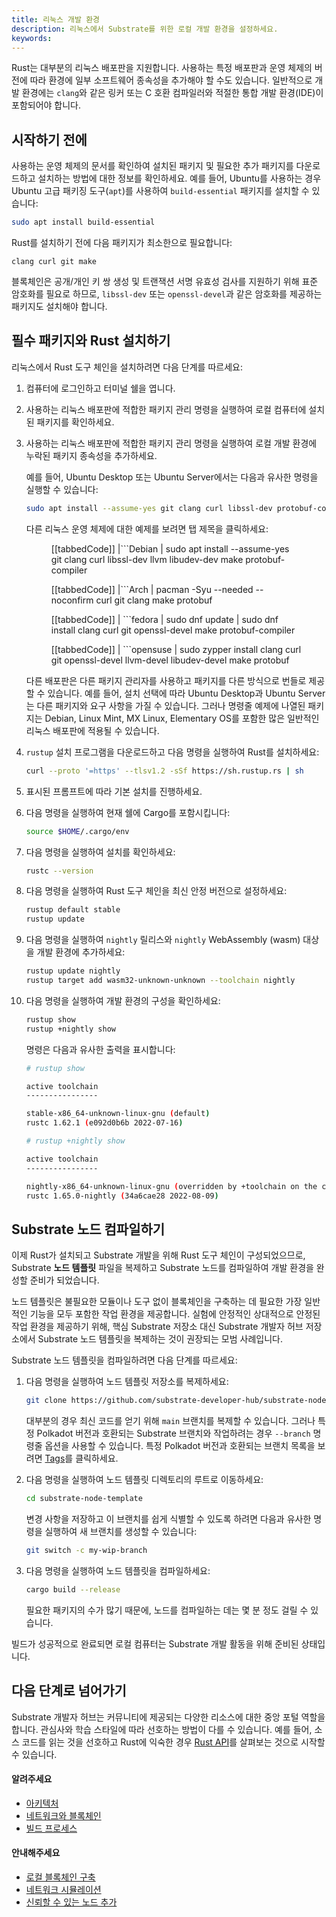```yaml
---
title: 리눅스 개발 환경
description: 리눅스에서 Substrate를 위한 로컬 개발 환경을 설정하세요.
keywords:
---
```


Rust는 대부분의 리눅스 배포판을 지원합니다.
사용하는 특정 배포판과 운영 체제의 버전에 따라 환경에 일부 소프트웨어 종속성을 추가해야 할 수도 있습니다.
일반적으로 개발 환경에는 `clang`와 같은 링커 또는 C 호환 컴파일러와 적절한 통합 개발 환경(IDE)이 포함되어야 합니다.

## 시작하기 전에

사용하는 운영 체제의 문서를 확인하여 설치된 패키지 및 필요한 추가 패키지를 다운로드하고 설치하는 방법에 대한 정보를 확인하세요.
예를 들어, Ubuntu를 사용하는 경우 Ubuntu 고급 패키징 도구(`apt`)를 사용하여 `build-essential` 패키지를 설치할 수 있습니다:

```bash
sudo apt install build-essential
```

Rust를 설치하기 전에 다음 패키지가 최소한으로 필요합니다:

```text
clang curl git make
```

블록체인은 공개/개인 키 쌍 생성 및 트랜잭션 서명 유효성 검사를 지원하기 위해 표준 암호화를 필요로 하므로, `libssl-dev` 또는 `openssl-devel`과 같은 암호화를 제공하는 패키지도 설치해야 합니다.

## 필수 패키지와 Rust 설치하기

리눅스에서 Rust 도구 체인을 설치하려면 다음 단계를 따르세요:

1. 컴퓨터에 로그인하고 터미널 쉘을 엽니다.

1. 사용하는 리눅스 배포판에 적합한 패키지 관리 명령을 실행하여 로컬 컴퓨터에 설치된 패키지를 확인하세요.

1. 사용하는 리눅스 배포판에 적합한 패키지 관리 명령을 실행하여 로컬 개발 환경에 누락된 패키지 종속성을 추가하세요.

   예를 들어, Ubuntu Desktop 또는 Ubuntu Server에서는 다음과 유사한 명령을 실행할 수 있습니다:

   ```bash
   sudo apt install --assume-yes git clang curl libssl-dev protobuf-compiler
   ```

   다른 리눅스 운영 체제에 대한 예제를 보려면 탭 제목을 클릭하세요:

   <figure class='tabbed'>

   [[tabbedCode]]
   |```Debian
   | sudo apt install --assume-yes git clang curl libssl-dev llvm libudev-dev make protobuf-compiler

   [[tabbedCode]]
   |```Arch
   | pacman -Syu --needed --noconfirm curl git clang make protobuf

   [[tabbedCode]]
   | ```fedora
   | sudo dnf update
   | sudo dnf install clang curl git openssl-devel make protobuf-compiler

   [[tabbedCode]]
   | ```opensuse
   | sudo zypper install clang curl git openssl-devel llvm-devel libudev-devel make protobuf

   </figure>

   다른 배포판은 다른 패키지 관리자를 사용하고 패키지를 다른 방식으로 번들로 제공할 수 있습니다.
   예를 들어, 설치 선택에 따라 Ubuntu Desktop과 Ubuntu Server는 다른 패키지와 요구 사항을 가질 수 있습니다.
   그러나 명령줄 예제에 나열된 패키지는 Debian, Linux Mint, MX Linux, Elementary OS를 포함한 많은 일반적인 리눅스 배포판에 적용될 수 있습니다.

1. `rustup` 설치 프로그램을 다운로드하고 다음 명령을 실행하여 Rust를 설치하세요:

   ```bash
   curl --proto '=https' --tlsv1.2 -sSf https://sh.rustup.rs | sh
   ```

1. 표시된 프롬프트에 따라 기본 설치를 진행하세요.

1. 다음 명령을 실행하여 현재 쉘에 Cargo를 포함시킵니다:

   ```bash
   source $HOME/.cargo/env
   ```

1. 다음 명령을 실행하여 설치를 확인하세요:

   ```bash
   rustc --version
   ```

1. 다음 명령을 실행하여 Rust 도구 체인을 최신 안정 버전으로 설정하세요:

   ```bash
   rustup default stable
   rustup update
   ```

1. 다음 명령을 실행하여 `nightly` 릴리스와 `nightly` WebAssembly (wasm) 대상을 개발 환경에 추가하세요:

   ```bash
   rustup update nightly
   rustup target add wasm32-unknown-unknown --toolchain nightly
   ```

1. 다음 명령을 실행하여 개발 환경의 구성을 확인하세요:

   ```bash
   rustup show
   rustup +nightly show
   ```

   명령은 다음과 유사한 출력을 표시합니다:

   ```bash
   # rustup show

   active toolchain
   ----------------

   stable-x86_64-unknown-linux-gnu (default)
   rustc 1.62.1 (e092d0b6b 2022-07-16)

   # rustup +nightly show

   active toolchain
   ----------------

   nightly-x86_64-unknown-linux-gnu (overridden by +toolchain on the command line)
   rustc 1.65.0-nightly (34a6cae28 2022-08-09)
   ```

## Substrate 노드 컴파일하기

이제 Rust가 설치되고 Substrate 개발을 위해 Rust 도구 체인이 구성되었으므로, Substrate **노드 템플릿** 파일을 복제하고 Substrate 노드를 컴파일하여 개발 환경을 완성할 준비가 되었습니다.

노드 템플릿은 불필요한 모듈이나 도구 없이 블록체인을 구축하는 데 필요한 가장 일반적인 기능을 모두 포함한 작업 환경을 제공합니다.
실험에 안정적인 상대적으로 안정된 작업 환경을 제공하기 위해, 핵심 Substrate 저장소 대신 Substrate 개발자 허브 저장소에서 Substrate 노드 템플릿을 복제하는 것이 권장되는 모범 사례입니다.

Substrate 노드 템플릿을 컴파일하려면 다음 단계를 따르세요:

1. 다음 명령을 실행하여 노드 템플릿 저장소를 복제하세요:

   ```bash
   git clone https://github.com/substrate-developer-hub/substrate-node-template
   ```

   대부분의 경우 최신 코드를 얻기 위해 `main` 브랜치를 복제할 수 있습니다.
   그러나 특정 Polkadot 버전과 호환되는 Substrate 브랜치와 작업하려는 경우 `--branch` 명령줄 옵션을 사용할 수 있습니다.
   특정 Polkadot 버전과 호환되는 브랜치 목록을 보려면 [Tags](https://github.com/substrate-developer-hub/substrate-node-template/tags)를 클릭하세요.

1. 다음 명령을 실행하여 노드 템플릿 디렉토리의 루트로 이동하세요:

   ```bash
   cd substrate-node-template
   ```

   변경 사항을 저장하고 이 브랜치를 쉽게 식별할 수 있도록 하려면 다음과 유사한 명령을 실행하여 새 브랜치를 생성할 수 있습니다:

   ```bash
   git switch -c my-wip-branch
   ```

1. 다음 명령을 실행하여 노드 템플릿을 컴파일하세요:

   ```bash
   cargo build --release
   ```

   필요한 패키지의 수가 많기 때문에, 노드를 컴파일하는 데는 몇 분 정도 걸릴 수 있습니다.

빌드가 성공적으로 완료되면 로컬 컴퓨터는 Substrate 개발 활동을 위해 준비된 상태입니다.

## 다음 단계로 넘어가기

Substrate 개발자 허브는 커뮤니티에 제공되는 다양한 리소스에 대한 중앙 포털 역할을 합니다.
관심사와 학습 스타일에 따라 선호하는 방법이 다를 수 있습니다.
예를 들어, 소스 코드를 읽는 것을 선호하고 Rust에 익숙한 경우 [Rust API](https://paritytech.github.io/substrate/master)를 살펴보는 것으로 시작할 수 있습니다.

#### 알려주세요

- [아키텍처](/learn/architecture/)
- [네트워크와 블록체인](/learn/networks-and-nodes/)
- [빌드 프로세스](/build/build-process)

#### 안내해주세요

- [로컬 블록체인 구축](/tutorials/build-a-blockchain/build-local-blockchain/)
- [네트워크 시뮬레이션](/tutorials/build-a-blockchain/simulate-network/)
- [신뢰할 수 있는 노드 추가](/tutorials/build-a-blockchain/add-trusted-nodes/)

<!-- TODO NAV.YAML -->
<!-- add these back -->
<!--Substrate와 Substrate 생태계에 처음 접하는 경우, [탐색](/main-docs/explore/)을 통해 사용 가능한 리소스와 찾을 수 있는 위치에 대한 넓은 시야를 얻을 수 있습니다.-->